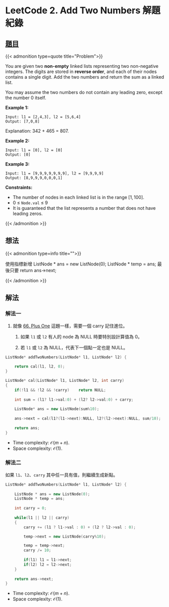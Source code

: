# LeetCode 2. Add Two Numbers 解題紀錄



## [題目](https://leetcode.com/problems/add-two-numbers/)


{{< admonition type=quote title="Problem">}}

You are given two **non-empty** linked lists representing two non-negative integers. The digits are stored in **reverse order**, and each of their nodes contains a single digit. Add the two numbers and return the sum as a linked list.

You may assume the two numbers do not contain any leading zero, except the number 0 itself.

 

**Example 1:**

```
Input: l1 = [2,4,3], l2 = [5,6,4]
Output: [7,0,8]
```
Explanation: 342 + 465 = 807.

**Example 2:**
```
Input: l1 = [0], l2 = [0]
Output: [0]
```
**Example 3:**
```
Input: l1 = [9,9,9,9,9,9,9], l2 = [9,9,9,9]
Output: [8,9,9,9,0,0,0,1]
```

**Constraints:**

- The number of nodes in each linked list is in the range $[1, 100]$.
- 0 $\leq$ `Node.val` $\leq$ 9
- It is guaranteed that the list represents a number that does not have leading zeros.

{{< /admonition >}}


## 想法

{{< admonition type=info title="">}}

使用指標新增 
      ListNode * ans = new ListNode(0);
      ListNode * temp = ans;
最後只要
      return ans→next;

{{< /admonition >}}



## 解法

### 解法一

1. 就像 [66. Plus One]() 這題一樣，需要一個 carry 記住進位。
    
    1) 如果 `l1` 或 `l2` 有人的 node 為 NULL 時要特別設計算值為 0。
    
    2) 若 `l1` 或 `l2` 為 NULL，代表下一個點一定也是 NULL。

```cpp
ListNode* addTwoNumbers(ListNode* l1, ListNode* l2) {
        
    return cal(l1, l2, 0);
}

ListNode* cal(ListNode* l1, ListNode* l2, int carry)
{
    if(!l1 && !l2 && !carry)    return NULL;  
        
    int sum = (l1? l1->val:0) + (l2? l2->val:0) + carry;
        
    ListNode* ans = new ListNode(sum%10);
        
    ans->next = cal(l1?(l1->next):NULL, l2?(l2->next):NULL, sum/10);
    
    return ans;
}
```

- Time complexity:  $\mathcal{O}(m+n)$.
- Space complexity:  $\mathcal{O}(1)$.

### 解法二

如果 `l1`、`l2`、`carry` 其中任一具有值，則繼續生成新點。

```cpp
ListNode* addTwoNumbers(ListNode* l1, ListNode* l2) {
        
    ListNode * ans = new ListNode(0);
    ListNode * temp = ans;
        
    int carry = 0;
        
    while(l1 || l2 || carry)
    {
        carry += (l1 ? l1->val : 0) + (l2 ? l2->val : 0);

        temp->next = new ListNode(carry%10);

        temp = temp->next;
        carry /= 10;
            
        if(l1) l1 = l1->next;
        if(l2) l2 = l2->next;
    }
        
    return ans->next;
}
```

- Time complexity:  $\mathcal{O}(m+n)$.
- Space complexity:  $\mathcal{O}(1)$.


